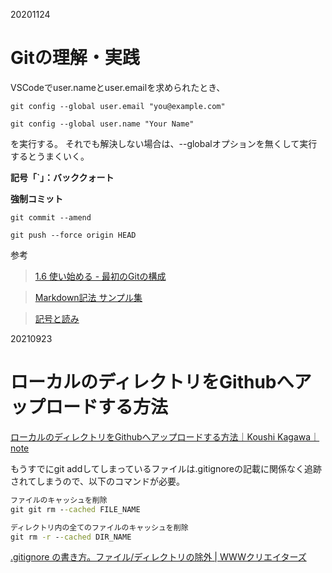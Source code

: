 20201124

# Gitの理解・実践

VSCodeでuser.nameとuser.emailを求められたとき、

`git config --global user.email "you@example.com"`

`git config --global user.name "Your Name"`

を実行する。
それでも解決しない場合は、--globalオプションを無くして実行するとうまくいく。

__記号「`」：バッククォート__

__強制コミット__

`git commit --amend`

`git push --force origin HEAD`

参考
>[1.6 使い始める - 最初のGitの構成](https://git-scm.com/book/ja/v2/%E4%BD%BF%E3%81%84%E5%A7%8B%E3%82%81%E3%82%8B-%E6%9C%80%E5%88%9D%E3%81%AEGit%E3%81%AE%E6%A7%8B%E6%88%90)

>[Markdown記法 サンプル集](https://qiita.com/tbpgr/items/989c6badefff69377da7)

>[記号と読み](http://www.asahi-net.or.jp/~jh3m-fjym/kigou/kigou.html)

20210923
# ローカルのディレクトリをGithubへアップロードする方法

[ローカルのディレクトリをGithubへアップロードする方法｜Koushi Kagawa｜note](https://note.com/koushikagawa/n/nfccf06fa845b)

もうすでにgit addしてしまっているファイルは.gitignoreの記載に関係なく追跡されてしまうので、以下のコマンドが必要。

```cmd
ファイルのキャッシュを削除
git git rm --cached FILE_NAME

ディレクトリ内の全てのファイルのキャッシュを削除
git rm -r --cached DIR_NAME
```

[.gitignore の書き方。ファイル/ディレクトリの除外 | WWWクリエイターズ](https://www-creators.com/archives/1662)